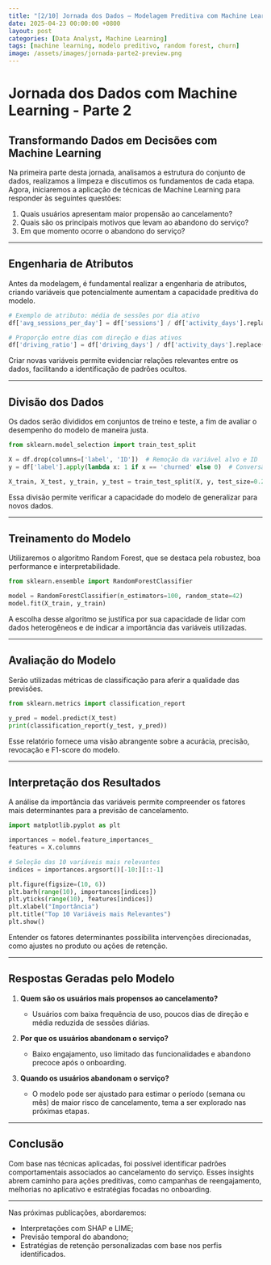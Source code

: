 ```yaml
---
title: "[2/10] Jornada dos Dados – Modelagem Preditiva com Machine Learning"
date: 2025-04-23 00:00:00 +0800
layout: post
categories: [Data Analyst, Machine Learning]
tags: [machine learning, modelo preditivo, random forest, churn]
image: /assets/images/jornada-parte2-preview.png
---
```




# Jornada dos Dados com Machine Learning - Parte 2

## Transformando Dados em Decisões com Machine Learning

Na primeira parte desta jornada, analisamos a estrutura do conjunto de dados, realizamos a limpeza e discutimos os fundamentos de cada etapa. Agora, iniciaremos a aplicação de técnicas de Machine Learning para responder às seguintes questões:

1. Quais usuários apresentam maior propensão ao cancelamento?
2. Quais são os principais motivos que levam ao abandono do serviço?
3. Em que momento ocorre o abandono do serviço?

---

## Engenharia de Atributos

Antes da modelagem, é fundamental realizar a engenharia de atributos, criando variáveis que potencialmente aumentam a capacidade preditiva do modelo.

```python
# Exemplo de atributo: média de sessões por dia ativo
df['avg_sessions_per_day'] = df['sessions'] / df['activity_days'].replace(0, 1)

# Proporção entre dias com direção e dias ativos
df['driving_ratio'] = df['driving_days'] / df['activity_days'].replace(0, 1)
```

Criar novas variáveis permite evidenciar relações relevantes entre os dados, facilitando a identificação de padrões ocultos.

---

## Divisão dos Dados

Os dados serão divididos em conjuntos de treino e teste, a fim de avaliar o desempenho do modelo de maneira justa.

```python
from sklearn.model_selection import train_test_split

X = df.drop(columns=['label', 'ID'])  # Remoção da variável alvo e ID
y = df['label'].apply(lambda x: 1 if x == 'churned' else 0)  # Conversão para formato binário

X_train, X_test, y_train, y_test = train_test_split(X, y, test_size=0.2, random_state=42)
```

Essa divisão permite verificar a capacidade do modelo de generalizar para novos dados.

---

## Treinamento do Modelo

Utilizaremos o algoritmo Random Forest, que se destaca pela robustez, boa performance e interpretabilidade.

```python
from sklearn.ensemble import RandomForestClassifier

model = RandomForestClassifier(n_estimators=100, random_state=42)
model.fit(X_train, y_train)
```

A escolha desse algoritmo se justifica por sua capacidade de lidar com dados heterogêneos e de indicar a importância das variáveis utilizadas.

---

## Avaliação do Modelo

Serão utilizadas métricas de classificação para aferir a qualidade das previsões.

```python
from sklearn.metrics import classification_report

y_pred = model.predict(X_test)
print(classification_report(y_test, y_pred))
```

Esse relatório fornece uma visão abrangente sobre a acurácia, precisão, revocação e F1-score do modelo.

---

## Interpretação dos Resultados

A análise da importância das variáveis permite compreender os fatores mais determinantes para a previsão de cancelamento.

```python
import matplotlib.pyplot as plt

importances = model.feature_importances_
features = X.columns

# Seleção das 10 variáveis mais relevantes
indices = importances.argsort()[-10:][::-1]

plt.figure(figsize=(10, 6))
plt.barh(range(10), importances[indices])
plt.yticks(range(10), features[indices])
plt.xlabel("Importância")
plt.title("Top 10 Variáveis mais Relevantes")
plt.show()
```

Entender os fatores determinantes possibilita intervenções direcionadas, como ajustes no produto ou ações de retenção.

---

## Respostas Geradas pelo Modelo

1. **Quem são os usuários mais propensos ao cancelamento?**  
   - Usuários com baixa frequência de uso, poucos dias de direção e média reduzida de sessões diárias.

2. **Por que os usuários abandonam o serviço?**  
   - Baixo engajamento, uso limitado das funcionalidades e abandono precoce após o onboarding.

3. **Quando os usuários abandonam o serviço?**  
   - O modelo pode ser ajustado para estimar o período (semana ou mês) de maior risco de cancelamento, tema a ser explorado nas próximas etapas.

---

## Conclusão

Com base nas técnicas aplicadas, foi possível identificar padrões comportamentais associados ao cancelamento do serviço. Esses insights abrem caminho para ações preditivas, como campanhas de reengajamento, melhorias no aplicativo e estratégias focadas no onboarding.

---

Nas próximas publicações, abordaremos:
- Interpretações com SHAP e LIME;
- Previsão temporal do abandono;
- Estratégias de retenção personalizadas com base nos perfis identificados.


